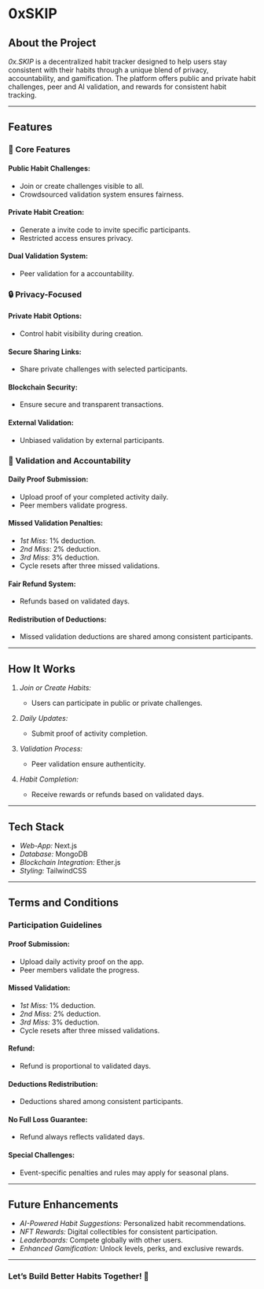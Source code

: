 # 0xSKIP

## About the Project

*0x.SKIP* is a decentralized habit tracker designed to help users stay consistent with their habits through a unique blend of privacy, accountability, and gamification. The platform offers public and private habit challenges, peer and AI validation, and rewards for consistent habit tracking.

---

## Features

### 🚀 Core Features

#### Public Habit Challenges:
- Join or create challenges visible to all.
- Crowdsourced validation system ensures fairness.

#### Private Habit Creation:
- Generate a invite code to invite specific participants.
- Restricted access ensures privacy.

#### Dual Validation System:
- Peer validation for a accountability.

### 🔒 Privacy-Focused

#### Private Habit Options:
- Control habit visibility during creation.

#### Secure Sharing Links:
- Share private challenges with selected participants.

#### Blockchain Security:
- Ensure secure and transparent transactions.

#### External Validation:
- Unbiased validation by external participants.

### 🎯 Validation and Accountability

#### Daily Proof Submission:
- Upload proof of your completed activity daily.
- Peer members validate progress.

#### Missed Validation Penalties:
- *1st Miss*: 1% deduction.
- *2nd Miss*: 2% deduction.
- *3rd Miss*: 3% deduction.
- Cycle resets after three missed validations.

#### Fair Refund System:
- Refunds based on validated days.

#### Redistribution of Deductions:
- Missed validation deductions are shared among consistent participants.

---

## How It Works

1. *Join or Create Habits:*
   - Users can participate in public or private challenges.

2. *Daily Updates:*
   - Submit proof of activity completion.

3. *Validation Process:*
   - Peer validation ensure authenticity.

4. *Habit Completion:*
   - Receive rewards or refunds based on validated days.

---

## Tech Stack

- *Web-App:* Next.js
- *Database:* MongoDB
- *Blockchain Integration:* Ether.js
- *Styling:* TailwindCSS

---

## Terms and Conditions

### Participation Guidelines

#### Proof Submission:
- Upload daily activity proof on the app.
- Peer members validate the progress.

#### Missed Validation:
- *1st Miss:* 1% deduction.
- *2nd Miss:* 2% deduction.
- *3rd Miss:* 3% deduction.
- Cycle resets after three missed validations.

#### Refund:
- Refund is proportional to validated days.

#### Deductions Redistribution:
- Deductions shared among consistent participants.

#### No Full Loss Guarantee:
- Refund always reflects validated days.

#### Special Challenges:
- Event-specific penalties and rules may apply for seasonal plans.

---

## Future Enhancements

- *AI-Powered Habit Suggestions:* Personalized habit recommendations.
- *NFT Rewards:* Digital collectibles for consistent participation.
- *Leaderboards:* Compete globally with other users.
- *Enhanced Gamification:* Unlock levels, perks, and exclusive rewards.

---

### Let’s Build Better Habits Together! 🌟
